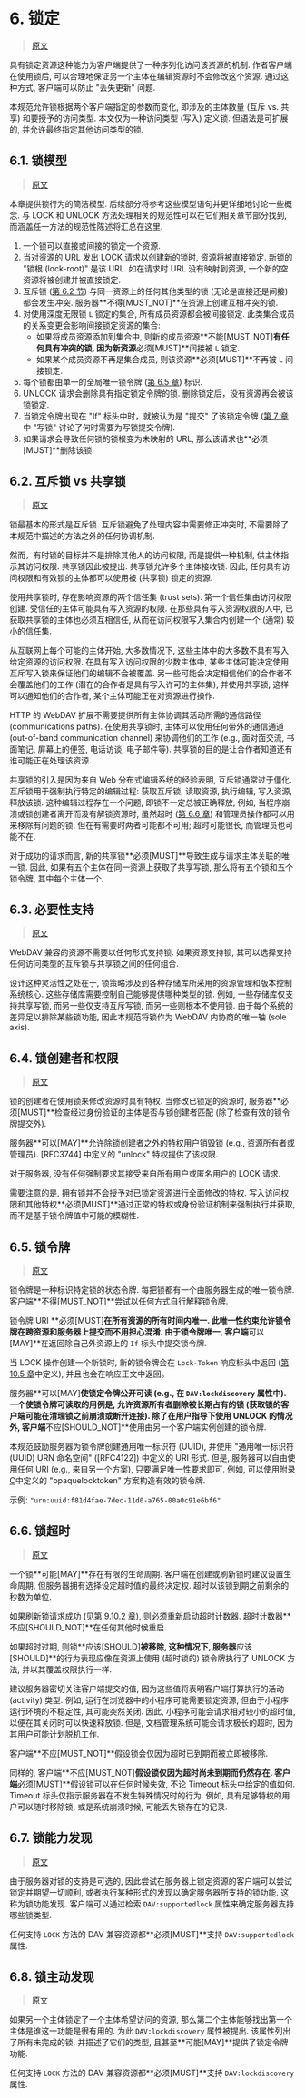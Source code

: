 # 6. 锁定

> [原文](https://datatracker.ietf.org/doc/html/rfc4918#section-6)

具有锁定资源这种能力为客户端提供了一种序列化访问该资源的机制. 作者客户端在使用锁后,
可以合理地保证另一个主体在编辑资源时不会修改这个资源. 通过这种方式, 客户端可以防止 "丢失更新" 问题.

本规范允许锁根据两个客户端指定的参数而变化, 即涉及的主体数量 (互斥 vs. 共享) 和要授予的访问类型.
本文仅为一种访问类型 (写入) 定义锁. 但语法是可扩展的, 并允许最终指定其他访问类型的锁.

## 6.1. 锁模型

> [原文](https://datatracker.ietf.org/doc/html/rfc4918#section-6.1)

本章提供锁行为的简洁模型. 后续部分将参考这些模型语句并更详细地讨论一些概念.
与 LOCK 和 UNLOCK 方法处理相关的规范性可以在它们相关章节部分找到, 而涵盖任一方法的规范性陈述将汇总在这里.

1. 一个锁可以直接或间接的锁定一个资源.
2. 当对资源的 URL 发出 LOCK 请求以创建新的锁时, 资源将被直接锁定.
   新锁的 "锁根 (lock-root)" 是该 URL. 如在请求时 URL 没有映射到资源,
   一个新的空资源将被创建并被直接锁定.
3. 互斥锁 ([第 6.2 节][SECTION#6.2]) 与同一资源上的任何其他类型的锁 (无论是直接还是间接)
   都会发生冲突. 服务器**不得[MUST_NOT]**在资源上创建互相冲突的锁.
4. 对使用深度无限锁 `L` 锁定的集合, 所有成员资源都会被间接锁定.
   此类集合成员的关系变更会影响间接锁定资源的集合:
   - 如果将成员资源添加到集合中, 则新的成员资源**不能[MUST_NOT]**有任何具有冲突的锁,
     因为新资源**必须[MUST]**间接被 `L` 锁定.
   - 如果某个成员资源不再是集合成员, 则该资源**必须[MUST]**不再被 `L` 间接锁定.
5. 每个锁都由单一的全局唯一锁令牌 ([第 6.5 章][SECTION#6.5]) 标识.
6. UNLOCK 请求会删除具有指定锁定令牌的锁. 删除锁定后，没有资源再会被该锁锁定.
7. 当锁定令牌出现在 "If" 标头中时，就被认为是 "提交" 了该锁定令牌
   ([第 7 章][SECTION#7]中 "写锁" 讨论了何时需要为写锁提交令牌).
8. 如果请求会导致任何锁的锁根变为未映射的 URL, 那么该请求也**必须[MUST]**删除该锁.

## 6.2. 互斥锁 vs 共享锁

> [原文](https://datatracker.ietf.org/doc/html/rfc4918#section-6.2)

锁最基本的形式是互斥锁. 互斥锁避免了处理内容中需要修正冲突时,
不需要除了本规范中描述的方法之外的任何协调机制.

然而，有时锁的目标并不是排除其他人的访问权限, 而是提供一种机制, 供主体指示其访问权限.
共享锁因此被提出. 共享锁允许多个主体接收锁.
因此, 任何具有访问权限和有效锁的主体都可以使用被 (共享锁) 锁定的资源.

使用共享锁时, 存在影响资源的两个信任集 (trust sets). 第一个信任集由访问权限创建.
受信任的主体可能具有写入资源的权限. 在那些具有写入资源权限的人中,
已获取共享锁的主体也必须互相信任, 从而在访问权限写入集合内创建一个 (通常) 较小的信任集.

从互联网上每个可能的主体开始, 大多数情况下, 这些主体中的大多数不具有写入给定资源的访问权限.
在具有写入访问权限的少数主体中, 某些主体可能决定使用互斥写入锁来保证他们的编辑不会被覆盖.
另一些可能会决定相信他们的合作者不会覆盖他们的工作 (潜在的合作者是具有写入许可的主体集),
并使用共享锁, 这样可以通知他们的合作者, 某个主体可能正在对资源进行操作.

HTTP 的 WebDAV 扩展不需要提供所有主体协调其活动所需的通信路径 (communications paths).
在使用共享锁时, 主体可以使用任何带外的通信通道 (out-of-band communication channel)
来协调他们的工作 (e.g., 面对面交流, 书面笔记, 屏幕上的便签, 电话访谈, 电子邮件等).
共享锁的目的是让合作者知道还有谁可能正在处理该资源.

共享锁的引入是因为来自 Web 分布式编辑系统的经验表明, 互斥锁通常过于僵化.
互斥锁用于强制执行特定的编辑过程: 获取互斥锁, 读取资源, 执行编辑, 写入资源, 释放该锁.
这种编辑过程存在一个问题, 即锁不一定总被正确释放,
例如, 当程序崩溃或锁创建者离开而没有解锁资源时,
虽然超时 ([第 6.6 章][SECTION#6.6]) 和管理员操作都可以用来移除有问题的锁,
但在有需要时两者可能都不可用; 超时可能很长, 而管理员也可能不在.

对于成功的请求而言, 新的共享锁**必须[MUST]**导致生成与请求主体关联的唯一锁.
因此, 如果有五个主体在同一资源上获取了共享写锁, 那么将有五个锁和五个锁令牌, 其中每个主体一个.

## 6.3. 必要性支持

> [原文](https://datatracker.ietf.org/doc/html/rfc4918#section-6.3)

WebDAV 兼容的资源不需要以任何形式支持锁. 如果资源支持锁,
其可以选择支持任何访问类型的互斥锁与共享锁之间的任何组合.

设计这种灵活性之处在于, 锁策略涉及到各种存储库所采用的资源管理和版本控制系统核心.
这些存储库需要控制自己能够提供哪种类型的锁. 例如, 一些存储库仅支持共享写锁,
而另一些仅支持互斥写锁, 而另一些则根本不使用锁. 由于每个系统的差异足以排除某些锁功能,
因此本规范将锁作为 WebDAV 内协商的唯一轴 (sole axis).

## 6.4. 锁创建者和权限

> [原文](https://datatracker.ietf.org/doc/html/rfc4918#section-6.4)

锁的创建者在使用锁来修改资源时具有特权. 当修改已锁定的资源时,
服务器**必须[MUST]**检查经过身份验证的主体是否与锁创建者匹配 (除了检查有效的锁令牌提交外).

服务器**可以[MAY]**允许除锁创建者之外的特权用户销毁锁 (e.g., 资源所有者或管理员).
[RFC3744] 中定义的 "unlock" 特权提供了该权限.

对于服务器, 没有任何强制要求其接受来自所有用户或匿名用户的 LOCK 请求.

需要注意的是, 拥有锁并不会授予对已锁定资源进行全面修改的特权.
写入访问权限和其他特权**必须[MUST]**通过正常的特权或身份验证机制来强制执行并获取,
而不是基于锁令牌值中可能的模糊性.

## 6.5. 锁令牌

> [原文](https://datatracker.ietf.org/doc/html/rfc4918#section-6.5)

锁令牌是一种标识特定锁的状态令牌. 每把锁都有一个由服务器生成的唯一锁令牌.
客户端**不得[MUST_NOT]**尝试以任何方式自行解释锁令牌.

锁令牌 URI **必须[MUST]**在所有资源的所有时间内唯一.
此唯一性约束允许锁令牌在跨资源和服务器上提交而不用担心混淆.
由于锁令牌唯一, 客户端**可以[MAY]**在返回除自己外资源上的 `If` 标头中提交锁令牌.

当 LOCK 操作创建一个新锁时, 新的锁令牌会在 `Lock-Token` 响应标头中返回
([第 10.5 章][SECTION#10.5]中定义), 并且也会在响应正文中返回。

服务器**可以[MAY]**使锁定令牌公开可读 (e.g., 在 `DAV:lockdiscovery` 属性中).
一个使锁令牌可读取的用例是, 允许资源所有者删除被长期占有的锁 (获取锁的客户端可能在清理锁之前崩溃或断开连接).
除了在用户指导下使用 UNLOCK 的情况外, 客户端**不应[SHOULD_NOT]**使用由另一个客户端实例创建的锁令牌.

本规范鼓励服务器为锁令牌创建通用唯一标识符 (UUID),
并使用 "通用唯一标识符 (UUID) URN 命名空间" ([RFC4122]) 中定义的 URI 形式.
但是, 服务器可以自由使用任何 URI (e.g., 来自另一个方案), 只要满足唯一性要求即可.
例如, 可以使用[附录 C][APPENDIX#C]中定义的 "opaquelocktoken" 方案构造有效的锁令牌.

示例: `"urn:uuid:f81d4fae-7dec-11d0-a765-00a0c91e6bf6"`

## 6.6. 锁超时

> [原文](https://datatracker.ietf.org/doc/html/rfc4918#section-6.6)

一个锁**可能[MAY]**存在有限的生命周期. 客户端在创建或刷新锁时建议设置生命周期,
但服务器拥有选择设定超时值的最终决定权. 超时以该锁到期之前剩余的秒数为单位.

如果刷新锁请求成功 (见[第 9.10.2 章][SECTION#9.10.2]), 则必须重新启动超时计数器.
超时计数器**不应[SHOULD_NOT]**在任何其他时候重启.

如果超时过期, 则锁**应该[SHOULD]**被移除, 这种情况下,
服务器**应该[SHOULD]**的行为表现应像在资源上使用 (超时锁的) 锁令牌执行了 UNLOCK 方法,
并以其覆盖权限执行一样.

建议服务器密切关注客户端提交的值, 因为这些值将表明客户端打算执行的活动 (activity) 类型.
例如, 运行在浏览器中的小程序可能需要锁定资源, 但由于小程序运行环境的不稳定性, 其可能突然关闭.
因此, 小程序可能会请求相对较小的超时值, 以便在其关闭时可以快速释放锁.
但是, 文档管理系统可能会请求极长的超时, 因为其用户可能计划脱机工作.

客户端**不应[MUST_NOT]**假设锁会仅因为超时已到期而被立即被移除.

同样的, 客户端**不应[MUST_NOT]**假设锁仅因为超时尚未到期而仍然存在.
客户端**必须[MUST]**假设锁可以在任何时候失效, 不论 Timeout 标头中给定的值如何.
Timeout 标头仅指示服务器在不发生特殊情况时的行为. 例如, 具有足够特权的用户可以随时移除锁,
或是系统崩溃时候, 可能丢失锁存在的记录.

## 6.7. 锁能力发现

> [原文](https://datatracker.ietf.org/doc/html/rfc4918#section-6.7)

由于服务器对锁的支持是可选的, 因此尝试在服务器上锁定资源的客户端可以尝试锁定并期望一切顺利,
或者执行某种形式的发现以确定服务器所支持的锁功能. 这称为锁功能发现.
客户端可以通过检索 `DAV:supportedlock` 属性来确定服务器支持哪些锁类型.

任何支持 `LOCK` 方法的 DAV 兼容资源都**必须[MUST]**支持 `DAV:supportedlock` 属性.

## 6.8. 锁主动发现

> [原文](https://datatracker.ietf.org/doc/html/rfc4918#section-6.8)

如果另一个主体锁定了一个主体希望访问的资源, 那么第二个主体能够找出第一个主体是谁这一功能是很有用的.
为此 `DAV:lockdiscovery` 属性被提出. 该属性列出了所有未完成的锁, 并描述了它们的类型,
且甚至**可能[MAY]**提供了锁定令牌功能.

任何支持 `LOCK` 方法的 DAV 兼容资源都**必须[MUST]**支持 `DAV:lockdiscovery` 属性.

<!-- refs -->

[SECTION#6.2]: 6-locking.md#62-互斥锁-vs-共享锁
[SECTION#6.5]: 6-locking.md#65-锁令牌
[SECTION#6.6]: 6-locking.md#66-锁超时
[SECTION#7]: 7-write_lock.md
[SECTION#9.10.2]: 9-http_methods_for_distributed_authoring.md#9102-刷新锁
[SECTION#10.5]: 10-http_headers_for_distributed_authoring.md#105-lock-token-标头
[APPENDIX#C]: c-the_opaquelocktoken_scheme_and_url.md
